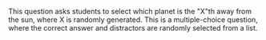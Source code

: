 This question asks students to select which planet is the "X"th away from the sun, where X is randomly generated. This is a multiple-choice question, where the correct answer and distractors are randomly selected from a list.
